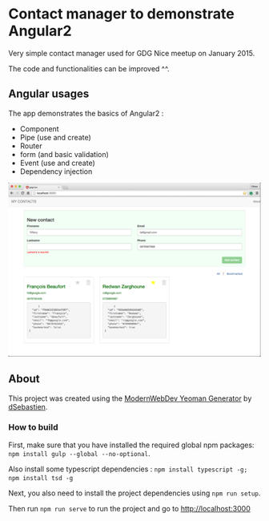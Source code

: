 # Contact manager to demonstrate Angular2

Very simple contact manager used for GDG Nice meetup on January 2015.

The code and functionalities can be improved ^^.

## Angular usages
The app demonstrates the basics of Angular2 :
* Component
* Pipe (use and create)
* Router
* form (and basic validation)
* Event (use and create)
* Dependency injection

![Screenshot](screenshot_1.png)

## About
This project was created using the [ModernWebDev Yeoman Generator](https://github.com/dsebastien/modernWebDevGenerator) by [dSebastien](https://twitter.com/dSebastien).

### How to build
First, make sure that you have installed the required global npm packages: `npm install gulp --global --no-optional`.

Also install some typescript dependencies :
`npm install typescript -g; npm install tsd -g`

Next, you also need to install the project dependencies using `npm run setup`.

Then run `npm run serve` to run the project and go to [http://localhost:3000](http://localhost:3000, "http://localhost:3000")
